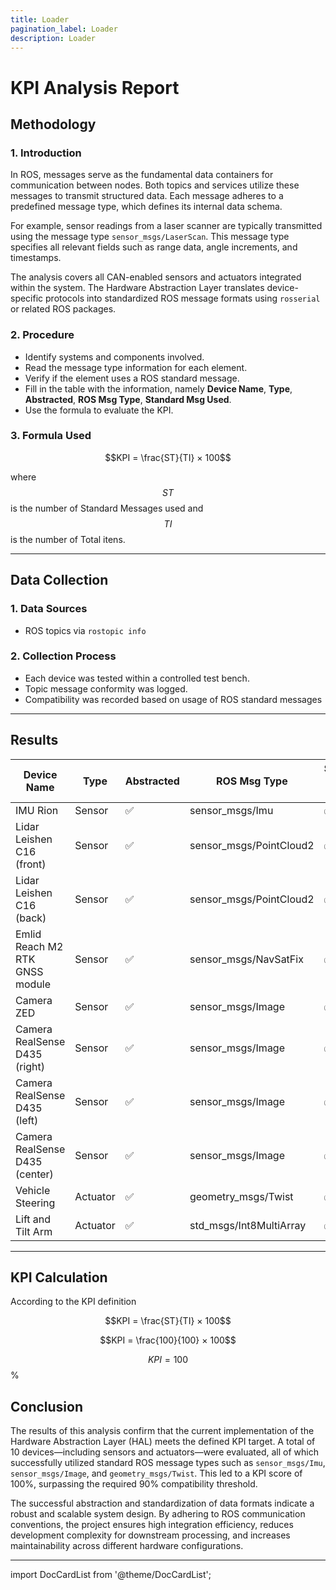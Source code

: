 ```yaml
---
title: Loader
pagination_label: Loader
description: Loader
---
```


# KPI Analysis Report

## Methodology

### 1. Introduction
In ROS, messages serve as the fundamental data containers for communication between nodes. Both topics and services utilize these messages to transmit structured data. Each message adheres to a predefined message type, which defines its internal data schema.

For example, sensor readings from a laser scanner are typically transmitted using the message type `sensor_msgs/LaserScan`. This message type specifies all relevant fields such as range data, angle increments, and timestamps.

The analysis covers all CAN-enabled sensors and actuators integrated within the system. The Hardware Abstraction Layer translates device-specific protocols into standardized ROS message formats using `rosserial` or related ROS packages.

### 2. Procedure
- Identify systems and components involved.
- Read the message type information for each element.
- Verify if the element uses a ROS standard message.
- Fill in the table with the information, namely **Device Name**, **Type**, **Abstracted**, **ROS Msg Type**, **Standard Msg Used**.
- Use the formula to evaluate the KPI.

### 3. Formula Used

$$KPI = \frac{ST}{TI} × 100$$

where $$ST$$ is the number of Standard Messages used and $$TI$$ is the number of Total itens.

---
## Data Collection

### 1. Data Sources
- ROS topics via `rostopic info`

### 2. Collection Process

- Each device was tested within a controlled test bench.
- Topic message conformity was logged.
- Compatibility was recorded based on usage of ROS standard messages

---
## Results

| Device Name | Type     | Abstracted | ROS Msg Type         | Standard Msg Used  | Verified |
|-------------|----------|------------|----------------------|--------------------|----------|
| IMU Rion    | Sensor   | ✅         | sensor_msgs/Imu      | ✅                 | ✅       |
| Lidar Leishen C16 (front) | Sensor   | ✅         | sensor_msgs/PointCloud2     | ✅                 | ✅       |
| Lidar Leishen C16 (back)  | Sensor   | ✅         | sensor_msgs/PointCloud2     | ✅                 | ✅       |
| Emlid Reach M2 RTK GNSS module    | Sensor   | ✅         | sensor_msgs/NavSatFix     | ✅                 | ✅       |
| Camera ZED    | Sensor   | ✅         | sensor_msgs/Image      | ✅                 | ✅       |
| Camera RealSense D435 (right)    | Sensor   | ✅         | sensor_msgs/Image      | ✅                 | ✅       |
| Camera RealSense D435 (left)    | Sensor   | ✅         | sensor_msgs/Image      | ✅                 | ✅       |
| Camera RealSense D435 (center)    | Sensor   | ✅         | sensor_msgs/Image      | ✅                 | ✅       |
| Vehicle Steering    | Actuator   | ✅         | geometry_msgs/Twist      | ✅                 | ✅       |
| Lift and Tilt Arm   | Actuator   | ✅         | std_msgs/Int8MultiArray      | ✅                 | ✅       |
---
## KPI Calculation

According to the KPI definition

$$KPI = \frac{ST}{TI} × 100$$

$$KPI = \frac{100}{100} × 100$$

$$KPI = 100$$%

## Conclusion
The results of this analysis confirm that the current implementation of the Hardware Abstraction Layer (HAL) meets the defined KPI target. A total of 10 devices—including sensors and actuators—were evaluated, all of which successfully utilized standard ROS message types such as `sensor_msgs/Imu`, `sensor_msgs/Image`, and `geometry_msgs/Twist`. This led to a KPI score of 100%, surpassing the required 90% compatibility threshold.

The successful abstraction and standardization of data formats indicate a robust and scalable system design. By adhering to ROS communication conventions, the project ensures high integration efficiency, reduces development complexity for downstream processing, and increases maintainability across different hardware configurations.

---
import DocCardList from '@theme/DocCardList';

<DocCardList />
